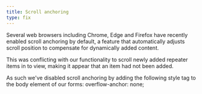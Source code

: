 ```yaml
---
title: Scroll anchoring
type: fix
---
```


Several web browsers including Chrome, Edge and Firefox have recently enabled scroll anchoring by default, a feature that automatically adjusts scroll position to compensate for dynamically added content.

This was conflicting with our functionality to scroll newly added repeater items in to view, making it appear that an item had not been added.

As such we've disabled scroll anchoring by adding the following style tag to the body element of our forms: overflow-anchor: none;